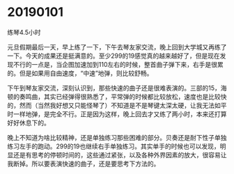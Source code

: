 # 20190101

练琴4.5小时

元旦假期最后一天，早上练了一下，下午去琴友家交流，晚上回到大学城又再练了一下。今天的成果还是挺满意的。至少299的19感觉真的越来越好了，但是现在发现不行的一点是，当企图加速加到110左右的时候，整首曲子弹下来，右手是很累的。但是如果用自由速度，“中速”地弹，则比较舒畅。

下午到琴友家交流，深刻认识到，那些快速的曲子还是很难表演的。三部的15，海顿的奏鸣曲，其实已经弹得很熟悉了，平常弹的时候都比较放松，速度也是比较快的，然而（当然我好想又只能怪琴了）不知道是不是琴键太深太硬，让我无法如平时一样地弹，是完全不行。正是因为这样，晚上回去才又练了两小时，本来还打算好好休息下的。

晚上不知道为啥比较精神，还是单独练习那些困难的部分。贝奏还是耐下性子单独练习左手的跑动。299的19也继续右手单独练习。其实单手的时候也可以发现，明显还是有思考的停顿时间的，这些通过紧张，以及各种外界因素的放大，很容易让我断掉。所以要表演快速的曲子，还是要思考下方法的。
